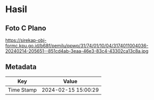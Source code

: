 # Hasil

## Foto C Plano

https://sirekap-obj-formc.kpu.go.id/b68f/pemilu/ppwp/31/74/01/10/04/3174011004036-20240214-205651--851cd4ab-3eaa-46e3-83c4-43302ca13c8a.jpg


## Metadata

| Key        | Value               |
| ---------- | ------------------- |
| Time Stamp | 2024-02-15 15:00:29 |



